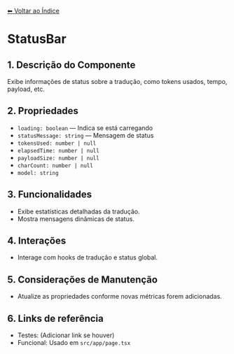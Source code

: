 [⬅ Voltar ao Índice](../README_INDEX.md)

# StatusBar

## 1. Descrição do Componente
Exibe informações de status sobre a tradução, como tokens usados, tempo, payload, etc.

## 2. Propriedades
- `loading: boolean` — Indica se está carregando
- `statusMessage: string` — Mensagem de status
- `tokensUsed: number | null`
- `elapsedTime: number | null`
- `payloadSize: number | null`
- `charCount: number | null`
- `model: string`

## 3. Funcionalidades
- Exibe estatísticas detalhadas da tradução.
- Mostra mensagens dinâmicas de status.

## 4. Interações
- Interage com hooks de tradução e status global.

## 5. Considerações de Manutenção
- Atualize as propriedades conforme novas métricas forem adicionadas.

## 6. Links de referência
- Testes: (Adicionar link se houver)
- Funcional: Usado em `src/app/page.tsx`
